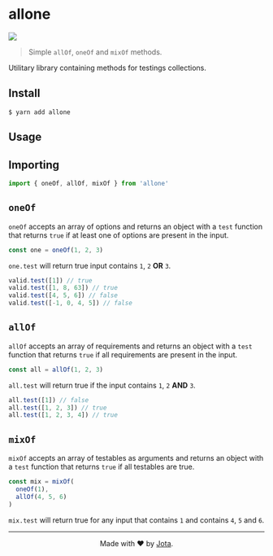 # allone

![](https://img.shields.io/badge/license-MIT-green)

> Simple `allOf`, `oneOf` and `mixOf` methods.

Utilitary library containing methods for testings collections.

## Install

```
$ yarn add allone
```

## Usage

## Importing

```ts
import { oneOf, allOf, mixOf } from 'allone'
```

## `oneOf`

`oneOf` accepts an array of options and returns an object with a `test` function that returns `true` if at least one of options are present in the input.

```ts
const one = oneOf(1, 2, 3)
```

`one.test` will return true input contains `1`, `2` **OR** `3`.

```ts
valid.test([1]) // true
valid.test([1, 8, 63]) // true
valid.test([4, 5, 6]) // false
valid.test([-1, 0, 4, 5]) // false
```

## `allOf`

`allOf` accepts an array of requirements and returns an object with a `test` function that returns `true` if all requirements are present in the input.


```ts
const all = allOf(1, 2, 3)
```

`all.test` will return true if the input contains `1`, `2` **AND** `3`.

```ts
all.test([1]) // false
all.test([1, 2, 3]) // true
all.test([1, 2, 3, 4]) // true
```

## `mixOf`

`mixOf` accepts an array of testables as arguments and returns an object with a `test` function that returns `true` if all testables are true.

```ts
const mix = mixOf(
  oneOf(1),
  allOf(4, 5, 6)
)
```

`mix.test` will return true for any input that contains `1` and contains `4`, `5` and `6`.

---

<div align="center">
  Made with ❤ by <a href="https://github.com/jotaajunior">Jota</a>.
</div>